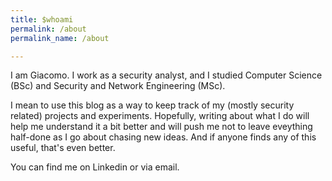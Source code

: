 ```yaml
---
title: $whoami
permalink: /about
permalink_name: /about

---
```


I am Giacomo. I work as a security analyst, and I studied Computer Science (BSc) and Security and Network Engineering (MSc).

I mean to use this blog as a way to keep track of my (mostly security related) projects and experiments. Hopefully, writing about what I do will help me understand it a bit better and will push me not to leave eveything half-done as I go about chasing new ideas. And if anyone finds any of this useful, that's even better.

You can find me on Linkedin or via email.